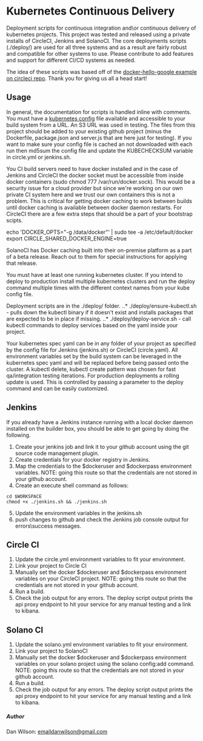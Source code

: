 
# Kubernetes Continuous Delivery
Deployment scripts for continuous integration and\or continuous delivery of kubernetes projects. This project was tested and released using a private installs of CircleCI, Jenkins and SolanoCI. The core deployments scripts (./deploy/) are used for all three systems and as a result are fairly robust and compatible for other systems to use. Please contribute to add features and support for different CI/CD systems as needed.

The idea of these scripts was based off of the [docker-hello-google example on circleci repo](https://github.com/circleci/docker-hello-google). Thank you for giving us all a head start!

## Usage

In general, the documentation for scripts is handled inline with comments. You must have a [kubernetes config](http://kubernetes.io/v1.0/docs/user-guide/kubeconfig-file.html) file available and accessible to your build system from a URL. An S3 URL was used in testing. The files from this project should be added to your existing github project (minus the Dockerfile, package.json and server.js that are here just for testing). If you want to make sure your config file is cached an not downloaded with each run then md5sum the config file and update the KUBECHECKSUM variable in circle.yml or jenkins.sh. 

You CI build servers need to have docker installed and in the case of Jenkins and CircleCI the docker socket must be accessible from inside docker containers (sudo chmod 777 /var/run/docker.sock). This would be a security issue for a cloud provider but since we're working on our own private CI system here and we trust our own containers this is not a problem. This is critical for getting docker caching to work between builds until docker caching is available between docker daemon restarts. For CircleCI there are a few extra steps that should be a part of your bootstrap scipts.

echo 'DOCKER_OPTS="-g /data/docker"' | sudo tee -a /etc/default/docker
export CIRCLE_SHARED_DOCKER_ENGINE=true

SolanoCI has Docker caching built into their on-premise platform as a part of a beta release. Reach out to them for special instructions for applying that release.

You must have at least one running kubernetes cluster. If you intend to deploy to production install multiple kubernetes clusters and run the deploy command multiple times with the different context names from your kube config file.

Deployment scripts are in the ./deploy/ folder.
..* ./deploy/ensure-kubectl.sh - pulls down the kubectl binary if it doesn't exist and installs packages that are expected to be in place if missing.
..* ./deploy/deploy-service.sh - call kubectl commands to deploy services based on the yaml inside your project.

Your kubernetes spec yaml can be in any folder of your project as specified by the config file for Jenkins (jenkins.sh) or CircleCI (circle.yaml). All environment variables set by the build system can be leveraged in the kubernetes spec yaml and will be replaced before being passed onto the cluster. A kubectl delete, kubectl create pattern was chosen for fast qa/integration testing iterations. For production deployments a rolling update is used. This is controlled by passing a parameter to the deploy command and can be easily customized.


## Jenkins
If you already have a Jenkins instance running with a local docker daemon installed on the builder box, you should be able to get going by doing the following.

1. Create your jenkins job and link it to your github account using the git source code management plugin.
2. Create credentials for your docker registry in Jenkins.
3. Map the credentials to the $dockeruser and $dockerpass environment variables. NOTE: going this route so that the credentials are not stored in your github account.
4. Create an execute shell command as follows:
```
cd $WORKSPACE
chmod +x ./jenkins.sh && ./jenkins.sh
```
5. Update the environment variables in the jenkins.sh
6. push changes to github and check the Jenkins job console output for errors\success messages.

## Circle CI
1. Update the circle.yml environment variables to fit your environment.
2. Link your project to Circle CI
3. Manually set the docker $dockeruser and $dockerpass environment variables on your CircleCI project. NOTE: going this route so that the credentials are not stored in your github account.
4. Run a build.
5. Check the job output for any errors. The deploy script output prints the api proxy endpoint to hit your service for any manual testing and a link to kibana.

## Solano CI
1. Update the solano.yml environment variables to fit your environment.
2. Link your project to SolanoCI
3. Manually set the docker $dockeruser and $dockerpass environment variables on your solano project using the solano config:add command. NOTE: going this route so that the credentials are not stored in your github account.
4. Run a build.
5. Check the job output for any errors. The deploy script output prints the api proxy endpoint to hit your service for any manual testing and a link to kibana.

##### Author
Dan Wilson: emaildanwilson@gmail.com
